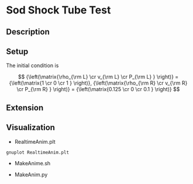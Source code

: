 # Sod Shock Tube Test


## Description

## Setup
The initial condition is 

$$ {\left(\matrix{\rho_{\rm L} \cr v_{\rm L} \cr P_{\rm L} } \right)}
= {\left(\matrix{1 \cr 0 \cr 1 } \right)},
{\left(\matrix{\rho_{\rm R} \cr v_{\rm R} \cr P_{\rm R} } \right)}
= {\left(\matrix{0.125 \cr 0 \cr 0.1 } \right)}
$$


## Extension

## Visualization

* RealtimeAnim.plt

`gnuplot RealtimeAnim.plt`

* MakeAnime.sh

* MakeAnim.py
